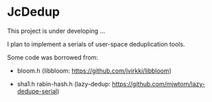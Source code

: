 # JcDedup

This project is under developing ...

I plan to implement a serials of user-space deduplication tools.


Some code was borrowed from:

- bloom.h (libbloom: https://github.com/jvirkki/libbloom)

- sha1.h rabin-hash.h (lazy-dedup: https://github.com/mjwtom/lazy-dedupe-serial)
